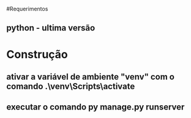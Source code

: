 #Requerimentos
 ## python - ultima versão

# Construção

 ## ativar a variável de ambiente "venv" com o comando .\venv\Scripts\activate
 ## executar o comando py manage.py runserver